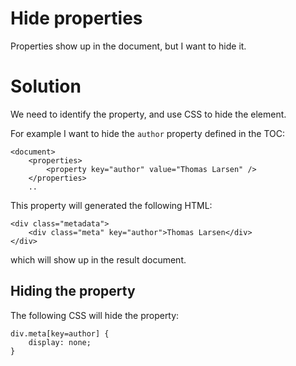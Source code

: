# Hide properties

Properties show up in the document, but I want to hide it.

# Solution

We need to identify the property, and use CSS to hide the element.

For example I want to hide the `author` property defined in the TOC:

	<document>
		<properties>
			<property key="author" value="Thomas Larsen" />
		</properties>
		..

This property will generated the following HTML:

	<div class="metadata">
		<div class="meta" key="author">Thomas Larsen</div>
	</div>

which will show up in the result document.

## Hiding the property

The following CSS will hide the property:

	div.meta[key=author] {
		display: none;
	}
